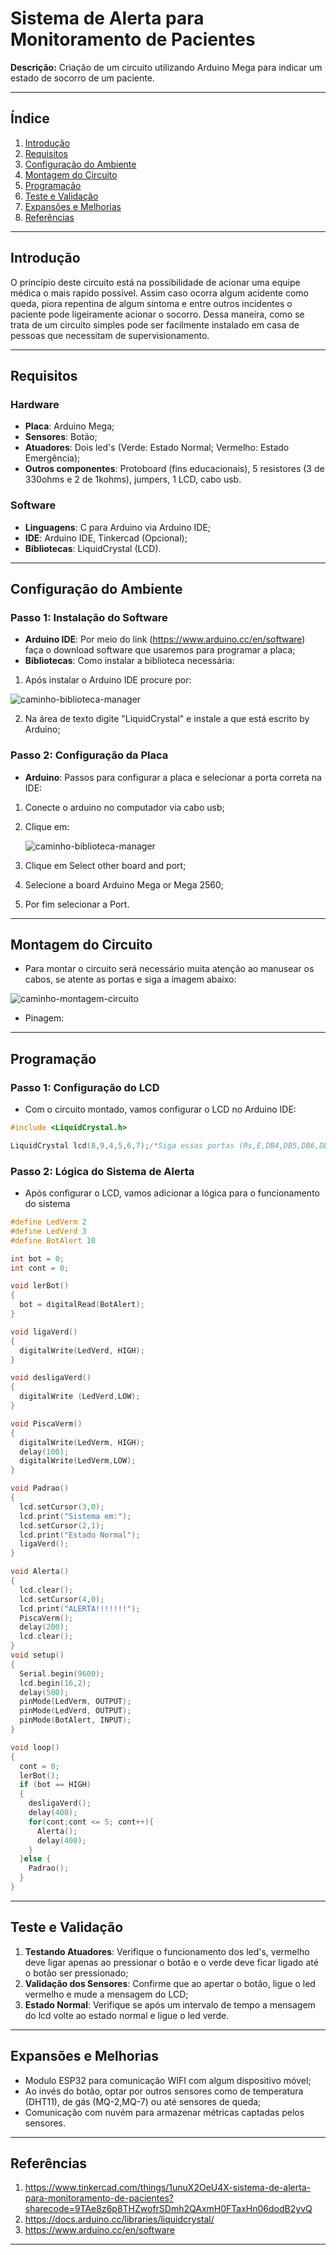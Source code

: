 # Sistema de Alerta para Monitoramento de Pacientes

**Descrição:** Criação de um circuito utilizando Arduino Mega para indicar um estado de socorro de um paciente.

---

## Índice

1. [Introdução](#introdução)
2. [Requisitos](#requisitos)
3. [Configuração do Ambiente](#configuração-do-ambiente)
4. [Montagem do Circuito](#montagem-do-circuito)
5. [Programação](#programação)
6. [Teste e Validação](#teste-e-validação)
7. [Expansões e Melhorias](#expansões-e-melhorias)
8. [Referências](#referências)

---

## Introdução
O princípio deste circuito está na possibilidade de acionar uma equipe médica o mais rapido possível. Assim caso ocorra algum acidente como queda, piora repentina de algum sintoma e entre outros incidentes o paciente pode ligeiramente acionar o socorro. Dessa maneira, como se trata de um circuito simples pode ser facilmente instalado em casa de pessoas que necessitam de supervisionamento.

---

## Requisitos

### Hardware

- **Placa**: Arduino Mega;
- **Sensores**: Botão;
- **Atuadores**: Dois led's (Verde: Estado Normal; Vermelho: Estado Emergência);
- **Outros componentes**: Protoboard (fins educacionais), 5 resistores (3 de 330ohms e 2 de 1kohms), jumpers, 1 LCD, cabo usb.

### Software

- **Linguagens**: C para Arduino via Arduino IDE;
- **IDE**: Arduino IDE, Tinkercad (Opcional);
- **Bibliotecas**: LiquidCrystal (LCD).

---

## Configuração do Ambiente

### Passo 1: Instalação do Software

- **Arduino IDE**: Por meio do link (https://www.arduino.cc/en/software) faça o download software que usaremos para programar a placa;
- **Bibliotecas**: Como instalar a biblioteca necessária:
  
1. Após instalar o Arduino IDE procure por:
  
  <img src="Caminho-Biblioteca.png" alt="caminho-biblioteca-manager" />

2. Na área de texto digite "LiquidCrystal" e instale a que está escrito by Arduino;

### Passo 2: Configuração da Placa

- **Arduino**: Passos para configurar a placa e selecionar a porta correta na IDE:
1. Conecte o arduino no computador via cabo usb;
2. Clique em:

   <img src="Caminho-Selecionar-Port.png" alt="caminho-biblioteca-manager" />
3. Clique em Select other board and port;
4. Selecione a board Arduino Mega or Mega 2560;
5. Por fim selecionar a Port.

---

## Montagem do Circuito

- Para montar o circuito será necessário muita atenção ao manusear os cabos, se atente as portas e siga a imagem abaixo:

<img src="Caminho-Montagem-Circuito.png" alt="caminho-montagem-circuito" />

- Pinagem:

---

## Programação

### Passo 1: Configuração do LCD

- Com o circuito montado, vamos configurar o LCD no Arduino IDE:
  
```cpp
#include <LiquidCrystal.h>

LiquidCrystal lcd(8,9,4,5,6,7);/*Siga essas portas (Rs,E,DB4,DB5,DB6,DB7)->(8,9,4,5,6,7)*/
```

### Passo 2: Lógica do Sistema de Alerta

- Após configurar o LCD, vamos adicionar a lógica para o funcionamento do sistema
  
```cpp
#define LedVerm 2
#define LedVerd 3
#define BotAlert 10

int bot = 0;
int cont = 0;

void lerBot()
{
  bot = digitalRead(BotAlert);
}

void ligaVerd()
{
  digitalWrite(LedVerd, HIGH);
}

void desligaVerd()
{
  digitalWrite (LedVerd,LOW);
}

void PiscaVerm()
{
  digitalWrite(LedVerm, HIGH);
  delay(100);
  digitalWrite(LedVerm,LOW);
}

void Padrao()
{
  lcd.setCursor(3,0);
  lcd.print("Sistema em:");
  lcd.setCursor(2,1);
  lcd.print("Estado Normal");
  ligaVerd();
}

void Alerta()
{
  lcd.clear();
  lcd.setCursor(4,0);
  lcd.print("ALERTA!!!!!!!");
  PiscaVerm();
  delay(200);
  lcd.clear();
}
void setup()
{
  Serial.begin(9600);
  lcd.begin(16,2);
  delay(500);
  pinMode(LedVerm, OUTPUT);
  pinMode(LedVerd, OUTPUT);
  pinMode(BotAlert, INPUT);
}

void loop()
{
  cont = 0;
  lerBot();
  if (bot == HIGH)
  {
    desligaVerd();
    delay(400);
    for(cont;cont <= 5; cont++){
      Alerta();
      delay(400);
    }
  }else {
    Padrao();
  }
}
```
---

## Teste e Validação

1. **Testando Atuadores**: Verifique o funcionamento dos led's, vermelho deve ligar apenas ao pressionar o botão e o verde deve ficar ligado até o botão ser pressionado;
2. **Validação dos Sensores**: Confirme que ao apertar o botão, ligue o led vermelho e mude a mensagem do LCD;
3. **Estado Normal**: Verifique se após um intervalo de tempo a mensagem do lcd volte ao estado normal e ligue o led verde. 

---

## Expansões e Melhorias

- Modulo ESP32 para comunicação WIFI com algum dispositivo móvel;
- Ao invés do botão, optar por outros sensores como de temperatura (DHT11), de gás (MQ-2,MQ-7) ou até sensores de queda;
- Comunicação com nuvém para armazenar métricas captadas pelos sensores.

---

## Referências

1. https://www.tinkercad.com/things/1unuX2OeU4X-sistema-de-alerta-para-monitoramento-de-pacientes?sharecode=9TAe8z6p8THZwofrSDmh2QAxmH0FTaxHn06dodB2yvQ
2. https://docs.arduino.cc/libraries/liquidcrystal/
3. https://www.arduino.cc/en/software
   
---
